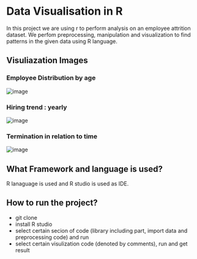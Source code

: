 # Data Visualisation in R
In this project we are using r to perform analysis on an employee attrition dataset. We perfom preprocessing, manipulation and visualization to find patterns in the given data using R language.

## Visuliazation Images
### Employee Distribution by age
![image](https://github.com/rachit5t/School-Site/assets/117898868/e361b2b3-273a-4710-ae0f-4e7cfecf4165)
### Hiring trend : yearly
![image](https://github.com/rachit5t/School-Site/assets/117898868/d1126328-3406-4802-afad-3c5c87566f9a)
### Termination in relation to time
![image](https://github.com/rachit5t/School-Site/assets/117898868/72862bf6-1a47-4a5f-bf91-255dbe1a65b4)

## What Framework and language is used?
R lanaguage is used and R studio is used as IDE.

## How to run the project?
- git clone
- install R studio
- select certain secion of code (library including part, import data and preprocessing code) and run
- select certain visulization code (denoted by comments), run and get result 
